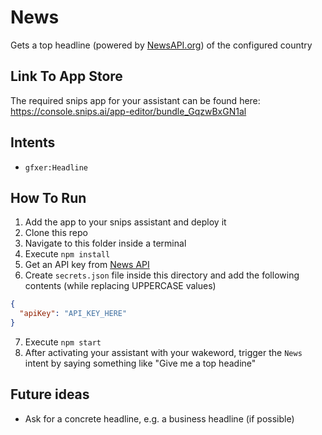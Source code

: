 # News

Gets a top headline (powered by [NewsAPI.org](https://newsapi.org/)) of the configured country

## Link To App Store

The required snips app for your assistant can be found here: https://console.snips.ai/app-editor/bundle_GqzwBxGN1al

## Intents

* `gfxer:Headline`

## How To Run

1. Add the app to your snips assistant and deploy it
2. Clone this repo
3. Navigate to this folder inside a terminal
4. Execute `npm install`
5. Get an API key from [News API](https://newsapi.org/)
6. Create `secrets.json` file inside this directory and add the following contents (while replacing UPPERCASE values)
```json
{
  "apiKey": "API_KEY_HERE"
}
```
7. Execute `npm start`
8. After activating your assistant with your wakeword, trigger the `News` intent by saying something like "Give me a top headine"

## Future ideas

* Ask for a concrete headline, e.g. a business headline (if possible)
